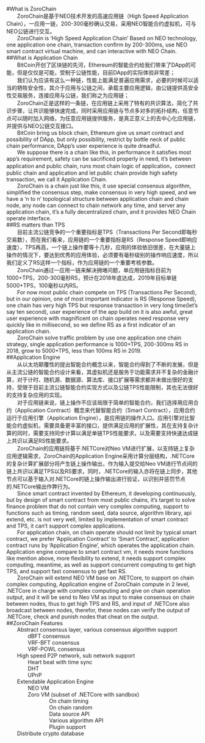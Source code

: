 #What is ZoroChain  
&ensp;&ensp;&ensp;&ensp;ZoroChain是基于NEO技术开发的高速应用链（High Speed Application Chain），一应用一链，200-300毫秒确认交易，采用NEO智能合约虚拟机，可与NEO公链进行交互。  
&ensp;&ensp;&ensp;&ensp;ZoroChain is ‘High Speed Application Chain’ Based on NEO technology, one application one chain, transaction confirm by 200-300ms, use NEO smart contract virtual machine, and can interactive with NEO Chain.  
##What is Application Chain  
&ensp;&ensp;&ensp;&ensp;BitCoin开创了区块链的先河，Ethereum的智能合约给我们带来了DApp的可能，但是仅仅是可能，受制于公链性能，目前DApp的实际体验非常差；  
&ensp;&ensp;&ensp;&ensp;我们认为应该有这么一种链，性能上能满足普遍应用需求，必要的时候可以适当的牺牲安全性，其介于应用与公链之间，承载主要应用逻辑，由公链提供高安全性交易服务，连接应用与公链，我们称之为应用链；  
&ensp;&ensp;&ensp;&ensp;ZoroChain正是这样的一条链，在应用链上采用了特有的共识算法，简化了共识步骤，让共识能够快速完成，同时采用应用链与节点多对多的拓扑结构，任意节点可以随时加入网络，为任意应用链提供服务，是真正意义上的去中心化应用链，并提供与NEO公链交互接口。  
&ensp;&ensp;&ensp;&ensp;BitCoin bring us block chain, Ethereum give us smart contract and possibility of DApp, but only possibility, restrict by bottle neck of public chain performance, DApp’s user experience is quite dreadful.  
&ensp;&ensp;&ensp;&ensp;We suppose there is a chain like this, in performance it satisfies most app’s requirement, safety can be sacrificed properly in need, it’s between application and public chain, runs most chain logic of application，connect public chain and application and let public chain provide high safety transaction, we call it Application Chain.  
&ensp;&ensp;&ensp;&ensp;ZoroChain is a chain just like this, it use special consensus algorithm, simplified the consensus step, make consensus in very high speed, and we have a ‘n to n’ topological structure between application chain and chain node, any node can connect to chain network any time, and server any application chain, it’s a fully decentralized chain, and it provides NEO Chain operate interface.  
##RS matters than TPS  
&ensp;&ensp;&ensp;&ensp;目前主流公链竞争的一个重要指标是TPS（Transactions Per Second即每秒交易数），而在我们看来，应用链的一个重要指标是RS（Response Speed即响应速度），TPS再高，一个链上操作要等十几秒，应用的体验依旧很差，在大量链上操作的情况下，要达到优秀的应用体验，必须要有毫秒级别的操作响应速度，所以我们定义了RS这样一个指标，作为应用链的一个重要考核参数。  
&ensp;&ensp;&ensp;&ensp;ZoroChain通过一应用一链来解决拥堵问题，单应用链指标目前为1000+TPS，200-300毫秒RS，预计在2018年底达成，2019年目标单链5000+TPS，100毫秒以内RS。    
&ensp;&ensp;&ensp;&ensp;For now most public chain compete on TPS (Transactions Per Second), but in our opinion, one of most important indicator is RS (Response Speed), one chain has very high TPS but response transaction in very long time(let’s say ten second), user experience of the app build on it is also awful, great user experience with magnificent on chain operates need response very quickly like in millisecond, so we define RS as a first indicator of an application chain.  
&ensp;&ensp;&ensp;&ensp;ZoroChain solve traffic problem by use one application one chain strategy, single application performance is 1000+TPS, 200-300ms RS in 2018, grow to 5000+TPS, less than 100ms RS in 2019.  
##Application Engine  
&ensp;&ensp;&ensp;&ensp;从以太坊颠覆性的提出智能合约概念以来，智能合约得到了不断的发展，但是从主流公链的智能合约设计来看，其虚拟机还是服务于功能需求并不复杂的金融计算，对于计时、随机源、数据源、算法库、接口扩展等需求都并未做出很好的支持，受限于目前主流公链智能合约实现方式以及公链TPS性能限制，其也无法很好的支持复杂应用的实现。   
&ensp;&ensp;&ensp;&ensp;对于应用链来说，链上操作不应该局限于简单的智能合约，我们选择用应用合约（Application Contract）概念来代替智能合约（Smart Contract），应用合约运行于应用引擎（Application Engine），是应用链的操作入口。应用引擎对比智能合约虚拟机，需要具备更丰富的接口，提供满足应用的扩展性，其在支持复杂计算的同时，需要支持同步计算以满足单链TPS性能要求，以及需要支持快速达成链上共识以满足RS性能要求。  
&ensp;&ensp;&ensp;&ensp;ZoroChain的应用链将基于.NETCore对Neo VM进行扩展，以支持链上复杂应用逻辑需求，ZoroChain的Application Engine采用计算分层结构，.NETCore的复杂计算扩展部分将产生链上操作输出，作为输入提交给Neo VM进行节点间的链上共识以满足TPS以及RS要求，同时，.NETCore的输入亦将在链上同步，其他节点可以基于输入对.NETCore的链上操作输出进行验证，以识别并惩罚节点的.NETCore输出作弊行为。  
&ensp;&ensp;&ensp;&ensp;Since smart contract invented by Ethereum, it developing continuously, but by design of smart contract from most public chains, it’s target to solve finance problem that do not contain very complex computing, support to functions such as timing, random seed, data source, algorithm library, api extend, etc. is not very well, limited by implementation of smart contract and TPS, it can’t support complex applications.  
&ensp;&ensp;&ensp;&ensp;For application chain, on chain operate should not limit by typical smart contract, we prefer ‘Application Contract’ to ‘Smart Contract’, application contract runs by ‘Application Engine’, which operates the application chain. Application engine compare to smart contract vm, it needs more functions like mention above, more flexibility to extend, it needs support complex computing, meantime, as well as support concurrent computing to get high TPS, and support fast consensus to get fast RS.  
&ensp;&ensp;&ensp;&ensp;ZoroChain will extend NEO VM base on .NETCore, to support on chain complex computing, Application engine of ZoroChain compute in 2 level, .NETCore in charge with complex computing and give on chain operation output, and it will be send to Neo VM as input to make consensus on chain between nodes, thus to get high TPS and RS, and input of .NETCore also broadcast between nodes, therefor, these nodes can verify the output of .NETCore, check and punish nodes that cheat on the output.  
##ZoroChain Features  
&ensp;&ensp;&ensp;&ensp;Abstract consensus layer, various consensus algorithm support  
&ensp;&ensp;&ensp;&ensp;&ensp;&ensp;&ensp;&ensp;dBFT consensus  
&ensp;&ensp;&ensp;&ensp;&ensp;&ensp;&ensp;&ensp;VRF-BFT consensus  
&ensp;&ensp;&ensp;&ensp;&ensp;&ensp;&ensp;&ensp;VRF-POWL consensus  
&ensp;&ensp;&ensp;&ensp;High speed P2P network, sub network support  
&ensp;&ensp;&ensp;&ensp;&ensp;&ensp;&ensp;&ensp;Heart beat with time sync  
&ensp;&ensp;&ensp;&ensp;&ensp;&ensp;&ensp;&ensp;DHT  
&ensp;&ensp;&ensp;&ensp;&ensp;&ensp;&ensp;&ensp;UPnP  
&ensp;&ensp;&ensp;&ensp;Extendable Application Engine  
&ensp;&ensp;&ensp;&ensp;&ensp;&ensp;&ensp;&ensp;NEO VM  
&ensp;&ensp;&ensp;&ensp;&ensp;&ensp;&ensp;&ensp;Zoro VM (subset of .NETCore with sandbox)  
&ensp;&ensp;&ensp;&ensp;&ensp;&ensp;&ensp;&ensp;&ensp;&ensp;&ensp;&ensp;&ensp;&ensp;&ensp;&ensp;On chain timing  
&ensp;&ensp;&ensp;&ensp;&ensp;&ensp;&ensp;&ensp;&ensp;&ensp;&ensp;&ensp;&ensp;&ensp;&ensp;&ensp;On chain random  
&ensp;&ensp;&ensp;&ensp;&ensp;&ensp;&ensp;&ensp;&ensp;&ensp;&ensp;&ensp;&ensp;&ensp;&ensp;&ensp;Data source API  
&ensp;&ensp;&ensp;&ensp;&ensp;&ensp;&ensp;&ensp;&ensp;&ensp;&ensp;&ensp;&ensp;&ensp;&ensp;&ensp;Various algorithm API  
&ensp;&ensp;&ensp;&ensp;&ensp;&ensp;&ensp;&ensp;&ensp;&ensp;&ensp;&ensp;&ensp;&ensp;&ensp;&ensp;Plugin support  
&ensp;&ensp;&ensp;&ensp;Distribute crypto database  
